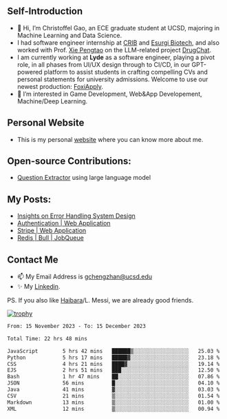 ## Self-Introduction
- 👋 Hi, I’m Christoffel Gao, an ECE graduate student at UCSD, majoring in Machine Learning and Data Science.
- I had software engineer internship at [CRIB](https://www.linkedin.com/company/trycrib/) and [Esurgi Biotech](https://myesurgi.com/), and also worked with Prof. [Xie Pengtao](https://pengtaoxie.github.io/) on the LLM-related project [DrugChat](https://github.com/UCSD-AI4H/drugchat).
- I am currently working at **Lyde** as a software engineer, playing a pivot role, in all phases from UI/UX design through to CI/CD, in our GPT-powered platform to assist students in crafting compelling CVs and personal statements for university admissions. Welcome to use our newest production: [FoxiApply](https://lyde.io).
- 👀 I’m interested in Game Development, Web&App Developement, Machine/Deep Learning.

## Personal Website
-  This is my personal [website](https://gaochengzhan.netlify.app/) where you can know more about me.

## Open-source Contributions:
- [Question Extractor](https://github.com/nestordemeure/question_extractor) using large language model

## My Posts:
- [Insights on Error Handling System Design](https://gaochengzhan.netlify.app/post/error-handling/)
- [Authentication | Web Application](https://gaochengzhan.netlify.app/post/authentication/)
- [Stripe | Web Application](https://gaochengzhan.netlify.app/post/stripe/)
- [Redis | Bull | JobQueue](https://gaochengzhan.netlify.app/post/job-queue/)

## Contact Me
- 📫 My Email Address is gchengzhan@ucsd.edu
- ✨ My [Linkedin](https://www.linkedin.com/in/chengzhan-christoffel-gao/).

PS. If you also like [Haibara](https://www.detectiveconanworld.com/wiki/Ai_Haibara)/L. Messi, we are already good friends.

[![trophy](https://github-profile-trophy.vercel.app/?username=gaochengzhan&theme=flat&row=1&margin-w=12)](https://github.com/ryo-ma/github-profile-trophy)

<!--START_SECTION:waka-->

```txt
From: 15 November 2023 - To: 15 December 2023

Total Time: 22 hrs 48 mins

JavaScript        5 hrs 42 mins   ██████▒░░░░░░░░░░░░░░░░░░   25.03 %
Python            5 hrs 17 mins   █████▓░░░░░░░░░░░░░░░░░░░   23.18 %
CSS               4 hrs 21 mins   ████▓░░░░░░░░░░░░░░░░░░░░   19.14 %
EJS               2 hrs 51 mins   ███░░░░░░░░░░░░░░░░░░░░░░   12.50 %
Bash              1 hr 47 mins    ██░░░░░░░░░░░░░░░░░░░░░░░   07.86 %
JSON              56 mins         █░░░░░░░░░░░░░░░░░░░░░░░░   04.10 %
Java              41 mins         ▓░░░░░░░░░░░░░░░░░░░░░░░░   03.03 %
CSV               21 mins         ▒░░░░░░░░░░░░░░░░░░░░░░░░   01.54 %
Markdown          13 mins         ▒░░░░░░░░░░░░░░░░░░░░░░░░   01.00 %
XML               12 mins         ▒░░░░░░░░░░░░░░░░░░░░░░░░   00.94 %
```

<!--END_SECTION:waka-->

<!---
gaochengzhan/gaochengzhan is a ✨ special ✨ repository because its `README.md` (this file) appears on your GitHub profile.
You can click the Preview link to take a look at your changes.
--->
